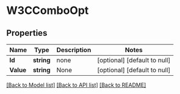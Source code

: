 # W3CComboOpt

## Properties
Name | Type | Description | Notes
------------ | ------------- | ------------- | -------------
**Id** | **string** | none | [optional] [default to null]
**Value** | **string** | None | [optional] [default to null]

[[Back to Model list]](../README.md#documentation-for-models) [[Back to API list]](../README.md#documentation-for-api-endpoints) [[Back to README]](../README.md)

